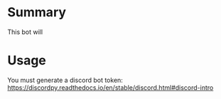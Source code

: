 # Summary 
This bot will 
# Usage
You must generate a discord bot token:
https://discordpy.readthedocs.io/en/stable/discord.html#discord-intro

